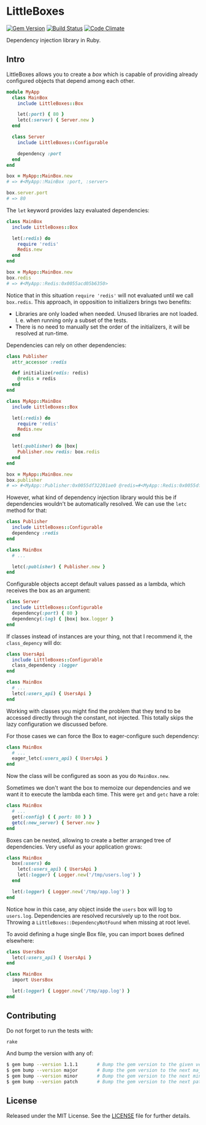 # LittleBoxes

[![Gem Version](https://badge.fury.io/rb/little_boxes.svg)](http://badge.fury.io/rb/little_boxes)
[![Build Status](https://travis-ci.org/manuelmorales/little-boxes.svg?branch=master)](https://travis-ci.org/manuelmorales/little-boxes)
[![Code Climate](https://codeclimate.com/github/manuelmorales/little-boxes/badges/gpa.svg)](https://codeclimate.com/github/manuelmorales/little-boxes)

Dependency injection library in Ruby.

## Intro

LittleBoxes allows you to create a _box_ which is capable of providing already
configured objects that depend among each other.

```ruby
module MyApp
  class MainBox
    include LittleBoxes::Box

    let(:port) { 80 }
    letc(:server) { Server.new }
  end

  class Server
    include LittleBoxes::Configurable

    dependency :port
  end
end

box = MyApp::MainBox.new
# => #<MyApp::MainBox :port, :server>

box.server.port
# => 80
```

The `let` keyword provides lazy evaluated dependencies:

```ruby
class MainBox
  include LittleBoxes::Box

  let(:redis) do
    require 'redis'
    Redis.new
  end
end

box = MyApp::MainBox.new
box.redis
# => #<MyApp::Redis:0x0055acd05b6350>
```

Notice that in this situation `require 'redis'` will not evaluated until we
call `box.redis`. This approach, in opposition to initializers brings two
benefits:

* Libraries are only loaded when needed. Unused libraries are not loaded.
I. e. when running only a subset of the tests.
* There is no need to manually set the order of the initializers, it will be
resolved at run-time.

Dependencies can rely on other dependencies:

```ruby
class Publisher
  attr_accessor :redis

  def initialize(redis: redis)
    @redis = redis
  end
end

class MyApp::MainBox
  include LittleBoxes::Box

  let(:redis) do
    require 'redis'
    Redis.new
  end

  let(:publisher) do |box|
    Publisher.new redis: box.redis
  end
end

box = MyApp::MainBox.new
box.publisher
# => #<MyApp::Publisher:0x0055df32201ae0 @redis=#<MyApp::Redis:0x0055df32201b30>>
```

However, what kind of dependency injection library would this be if dependencies
wouldn't be automatically resolved. We can use the `letc` method for that:


```ruby
class Publisher
  include LittleBoxes::Configurable
  dependency :redis
end

class MainBox
  # ...

  letc(:publisher) { Publisher.new }
end
```

Configurable objects accept default values passed as a lambda, which receives
the box as an argument:

```ruby
class Server
  include LittleBoxes::Configurable
  dependency(:port) { 80 }
  dependency(:log) { |box| box.logger }
end
```


If classes instead of instances are your thing, not that I recommend it, the
`class_depency` will do:

```ruby
class UsersApi
  include LittleBoxes::Configurable
  class_dependency :logger
end

class MainBox
  # ...
  letc(:users_api) { UsersApi }
end
```

Working with classes you might find the problem that they tend to be accessed
directly through the constant, not injected. This totally skips the lazy
configuration we discussed before.

For those cases we can force the Box to eager-configure such dependency:

```ruby
class MainBox
  # ...
  eager_letc(:users_api) { UsersApi }
end
```

Now the class will be configured as soon as you do `MainBox.new`.

Sometimes we don't want the box to memoize our dependencies and we want it
to execute the lambda each time. This were `get` and `getc` have a role:


```ruby
class MainBox
  # ...
  get(:config) { { port: 80 } }
  getc(:new_server) { Server.new }
end
```

Boxes can be nested, allowing to create a better arranged tree of dependencies.
Very useful as your application grows:

```ruby
class MainBox
  box(:users) do
    letc(:users_api) { UsersApi }
    let(:logger) { Logger.new('/tmp/users.log') }
  end

  let(:logger) { Logger.new('/tmp/app.log') }
end
```

Notice how in this case, any object inside the `users` box will log to
`users.log`. Dependencies are resolved recursively up to the root box.
Throwing a `LittleBoxes::DependencyNotFound` when missing at root level.

To avoid defining a huge single Box file, you can import boxes defined elsewhere:

```ruby
class UsersBox
  letc(:users_api) { UsersApi }
end

class MainBox
  import UsersBox

  let(:logger) { Logger.new('/tmp/app.log') }
end
```


## Contributing

Do not forget to run the tests with:

```bash
rake
```

And bump the version with any of:

```bash
$ gem bump --version 1.1.1       # Bump the gem version to the given version number
$ gem bump --version major       # Bump the gem version to the next major level (e.g. 0.0.1 to 1.0.0)
$ gem bump --version minor       # Bump the gem version to the next minor level (e.g. 0.0.1 to 0.1.0)
$ gem bump --version patch       # Bump the gem version to the next patch level (e.g. 0.0.1 to 0.0.2)
```

## License

Released under the MIT License.
See the [LICENSE](LICENSE.txt) file for further details.

